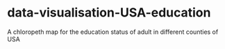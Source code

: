 # data-visualisation-USA-education
A chloropeth map for the education status of adult in different counties of USA

